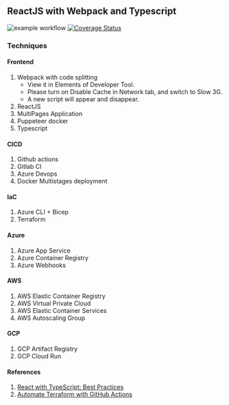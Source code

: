 ## ReactJS with Webpack and Typescript
![example workflow](https://github.com/zcemycl/webpack-react-ts-mpa-example/actions/workflows/main.yml/badge.svg) [![Coverage Status](https://coveralls.io/repos/github/zcemycl/webpack-react-ts-mpa-example/badge.svg?branch=main)](https://coveralls.io/github/zcemycl/webpack-react-ts-mpa-example?branch=main)

### Techniques
#### Frontend
1. Webpack with code splitting
    - View it in Elements of Developer Tool. 
    - Please turn on Disable Cache in Network tab, and switch to Slow 3G. 
    - A new script will appear and disappear.
2. ReactJS
3. MultiPages Application
4. Puppeteer docker
5. Typescript

#### CICD
1. Github actions
2. Gitlab CI
3. Azure Devops
4. Docker Multistages deployment

#### IaC
1. Azure CLI + Bicep
2. Terraform

#### Azure 
1. Azure App Service
2. Azure Container Registry
3. Azure Webhooks

#### AWS
1. AWS Elastic Container Registry
2. AWS Virtual Private Cloud
3. AWS Elastic Container Services
4. AWS Autoscaling Group

#### GCP
1. GCP Artifact Registry
2. GCP Cloud Run


#### References
1. [React with TypeScript: Best Practices](https://www.sitepoint.com/react-with-typescript-best-practices/)
2. [Automate Terraform with GitHub Actions](https://learn.hashicorp.com/tutorials/terraform/github-actions)